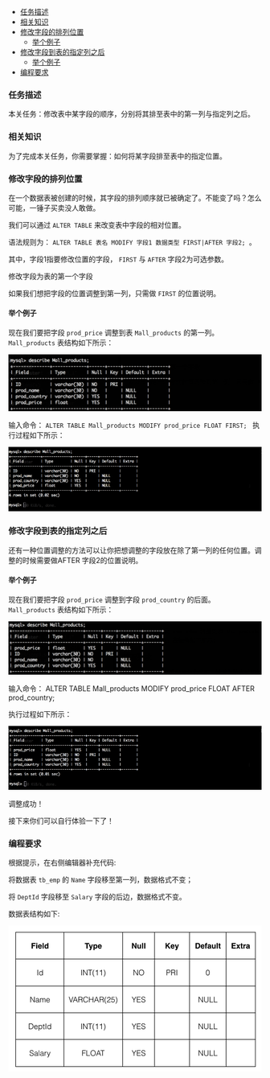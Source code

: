 
- [任务描述](#任务描述)
- [相关知识](#相关知识)
- [修改字段的排列位置](#修改字段的排列位置)
  - [举个例子](#举个例子)
- [修改字段到表的指定列之后](#修改字段到表的指定列之后)
  - [举个例子](#举个例子-1)
- [编程要求](#编程要求)


### 任务描述

本关任务：修改表中某字段的顺序，分别将其排至表中的第一列与指定列之后。

### 相关知识

为了完成本关任务，你需要掌握：如何将某字段排至表中的指定位置。

### 修改字段的排列位置

在一个数据表被创建的时候，其字段的排列顺序就已被确定了。不能变了吗？怎么可能，一锤子买卖没人敢做。

我们可以通过 `ALTER TABLE` 来改变表中字段的相对位置。

语法规则为： `ALTER TABLE 表名 MODIFY 字段1 数据类型 FIRST|AFTER 字段2; `。

其中，字段1指要修改位置的字段， `FIRST` 与 `AFTER` 字段2为可选参数。

修改字段为表的第一个字段

如果我们想把字段的位置调整到第一列，只需做 `FIRST` 的位置说明。

#### 举个例子

现在我们要把字段 `prod_price` 调整到表 `Mall_products` 的第一列。 `Mall_products` 表结构如下所示：

![img](./Figure/202304161035.png)

输入命令：
`ALTER TABLE Mall_products MODIFY prod_price FLOAT FIRST;
`
执行过程如下所示：

![img](./Figure/202304161036.gif)

### 修改字段到表的指定列之后

还有一种位置调整的方法可以让你把想调整的字段放在除了第一列的任何位置。调整的时候需要做AFTER 字段2的位置说明。

#### 举个例子

现在我们要把字段 `prod_price` 调整到字段 `prod_country` 的后面。 `Mall_products` 表结构如下所示：

![img](./Figure/202304161038.png)

输入命令：
ALTER TABLE Mall_products MODIFY prod_price FLOAT AFTER prod_country;

执行过程如下所示：

![img](./Figure/202304161039.gif)

调整成功！

接下来你们可以自行体验一下了！

### 编程要求

根据提示，在右侧编辑器补充代码:

将数据表 `tb_emp` 的 `Name` 字段移至第一列，数据格式不变；

将 `DeptId` 字段移至 `Salary` 字段的后边，数据格式不变。

数据表结构如下:

![img](./Figure/202304161040.png)
